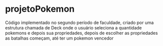 # projetoPokemon
Código implementado no segundo período de faculdade, 
criado por uma estrutura chamada de Deck onde o usuário seleciona a quantidade pokemons e depois sua propriedades, depois de escolher as propriedades as batalhas começam, até ter um pokemon vencedor

